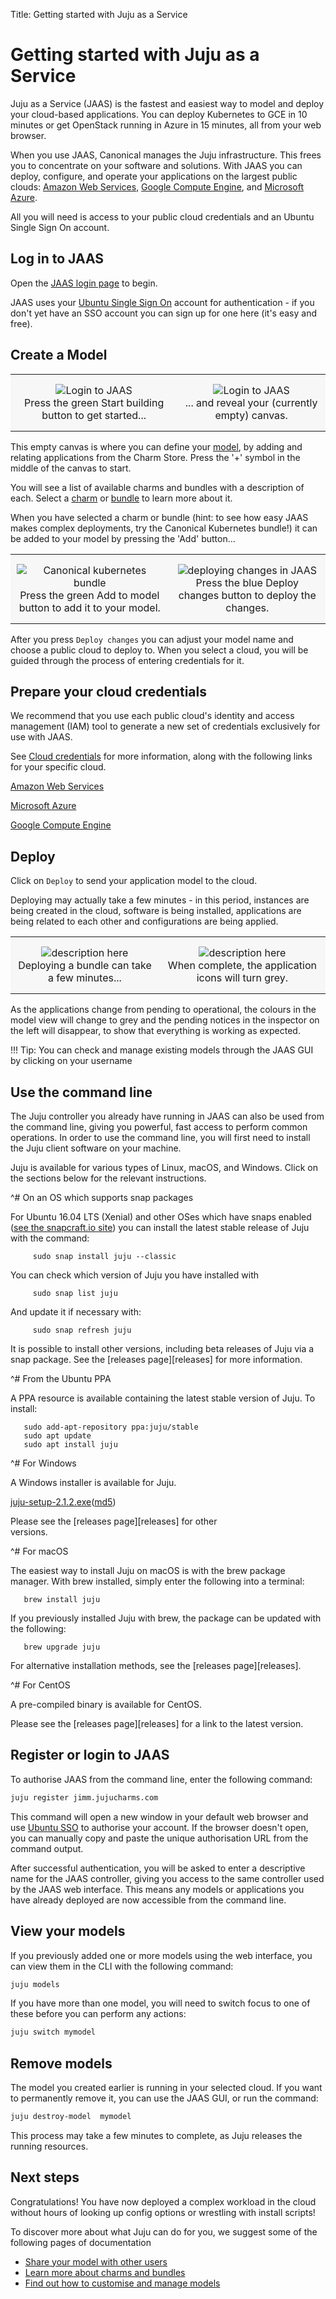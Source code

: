 Title: Getting started with Juju as a Service

# Getting started with Juju as a Service

Juju as a Service (JAAS) is the fastest and easiest way to model and deploy
your cloud-based applications. You can deploy Kubernetes to GCE in 10 minutes
or get OpenStack running in Azure in 15 minutes, all from your web browser.

When you use JAAS, Canonical manages the Juju infrastructure. This frees you
to concentrate on your software and solutions. With JAAS you can deploy,
configure, and operate your applications on the largest public clouds:
[Amazon Web Services][aws], [Google Compute Engine][gce], and [Microsoft Azure][azure].

All you will need is access to your public cloud credentials and an Ubuntu
Single Sign On account.

## Log in to JAAS

Open the [JAAS login page][jaaslogin] to begin.

JAAS uses your [Ubuntu Single Sign On][ubuntuSSO] account for authentication - if you
don't yet have an SSO account you can sign up for one here (it's easy and free).

## Create a Model

<style>
table th, table td {
    background: #f7f7f7;
    border: 0px solid;
    padding: 15px 10px;
}

table.logos {
    background: #f7f7f7;
    border: 0px solid;
    padding: 4px 4px;
}

table.logos th, table.logos td{
    align="center";
    valign="center";
    border: 8px;
    border-style: solid;
    border-color: #ffffff;
  }
</style>

<table width="500" border-width="0px" cellpadding="5">

<tr>

<td align="center" valign="center" border-width="0px" >
<img src="./media/jaas-login-1.png" alt="Login to JAAS" />
<br />
Press the green Start building button to get started...
</td>

<td align="center" valign="center" border-width="0px">
<img src="./media/jaas-login-2.png" alt="Login to JAAS" />
<br />
... and reveal your (currently empty) canvas.
</td>

</tr>

</table>


This empty canvas is where you can define your [model][models], by adding and
 relating applications from the Charm Store. Press the '+' symbol in the
  middle of the canvas to start.

You will see a list of available charms and bundles with a description of
each. Select a [charm][charms] or [bundle][bundles] to learn more about it.

When you have selected a charm or bundle (hint: to see how easy JAAS makes
complex deployments, try the Canonical Kubernetes bundle!) it can be added
to your model by pressing the 'Add' button...

<table width="500" border-width="0px" cellpadding="5">

<tr>

<td align="center" valign="center" border-width="0px" >
<img src="./media/jaas-kubernetes.png" alt="Canonical kubernetes bundle" />
<br />
Press the green Add to model button to add it to your model.
</td>

<td align="center" valign="center" border-width="0px">
<img src="./media/jaas-deploy-changes.png" alt="deploying changes in JAAS" />
<br />
Press the blue Deploy changes button to deploy the changes.
</td>

</tr>

</table>

After you press `Deploy changes` you can adjust your model name and choose a
public cloud to deploy to. When you select a cloud, you will be guided through
the process of entering credentials for it.

## Prepare your cloud credentials

We recommend that you use each public cloud's identity and access management
(IAM) tool to generate a new set of credentials exclusively for use with JAAS.

See [Cloud credentials][credentials] for more information, along with the
following links for your specific cloud.

[Amazon Web Services](./help-aws.html#credentials)

[Microsoft Azure](./help-azure.html#credentials)

[Google Compute Engine](./help-google.html#download-credentials)

## Deploy

Click on `Deploy` to send your application model to the cloud.

Deploying may actually take a few minutes - in this period, instances are being
created in the cloud, software is being installed, applications are being
related to each other and configurations are being applied.

<table width="500" border-width="0px" cellpadding="5">

<tr>

<td align="center" valign="center" border-width="0px" >
<img src="./media/jaas-deploy-1.png" alt="description here" />
<br />
Deploying a bundle can take a few minutes...
</td>

<td align="center" valign="center" border-width="0px">
<img src="./media/jaas-deploy-2.png" alt="description here" />
<br />
When complete, the application icons will turn grey.
</td>

</tr>

</table>



As the applications change from pending to operational, the colours in the
model view will change to grey and the pending notices in the inspector on the
left will disappear, to show that everything is working as expected.

!!! Tip: You can check and manage existing models through the JAAS GUI by
clicking on your username

## Use the command line

The Juju controller you already have running in JAAS can also be used
from the command line, giving you powerful, fast access to
perform common operations. In order to use the command line, you will
first need to install the Juju client software on your machine.

Juju is available for various types of Linux, macOS, and Windows.
Click on the sections below for the relevant instructions.


<style>
details  {
    padding-bottom: 6px;
}
</style>

^# On an OS which supports snap packages

   For Ubuntu 16.04 LTS (Xenial) and other OSes which have snaps enabled
   ([see the snapcraft.io site][snapcraft]) you can install the latest
   stable release of Juju with the command:

         sudo snap install juju --classic

   You can check which version of Juju you have installed with

         sudo snap list juju

   And update it if necessary with:

         sudo snap refresh juju

   It is possible to install other versions, including beta releases of
   Juju via a snap package. See the [releases page][releases] for more information.


^# From the Ubuntu PPA

   A PPA resource is available containing the latest stable version of
   Juju. To install:

       sudo add-apt-repository ppa:juju/stable
       sudo apt update
       sudo apt install juju

^# For Windows

   A Windows installer is available for Juju.

   [juju-setup-2.1.2.exe](https://launchpad.net/juju/2.1/2.1.2/+download/juju-setup-2.1.2.exe)([md5](https://launchpad.net/juju/2.1/2.1.2/+download/juju-setup-2.1.2.exe/+md5))

   Please see the [releases page][releases] for other  
   versions.

^# For macOS

   The easiest way to install Juju on macOS is with the brew package
   manager. With brew installed, simply enter the following into a
   terminal:

       brew install juju

   If you previously installed Juju with brew, the package can be
   updated with the following:

       brew upgrade juju

   For alternative installation methods, see the [releases page][releases].

^# For CentOS

   A pre-compiled binary is available for CentOS.

   Please see the [releases page][releases] for a link to the latest
   version.


## Register or login to JAAS

To authorise JAAS from the command line, enter the following command:

```bash
juju register jimm.jujucharms.com
```

This command will open a new window in your default web browser and use
[Ubuntu SSO][ubuntusso] to authorise your account. If the browser doesn't open,
you can manually copy and paste the unique authorisation URL from the command
output.

After successful authentication, you will be asked to enter a descriptive name
for the JAAS controller, giving you access to the same controller used by the
JAAS web interface. This means any models or applications you have already
deployed are now accessible from the command line.

## View your models

If you previously added one or more models using the web interface, you can
view them in the CLI with the following command:

```bash
juju models
```

If you have more than one model, you will need to switch focus to one of these
before you can perform any actions:

```bash
juju switch mymodel
```

## Remove models

The model you created earlier is running in your selected cloud. If you want
to permanently remove it, you can use the JAAS GUI, or run the command:

```bash
juju destroy-model  mymodel
```

This process may take a few minutes to complete, as Juju releases
the running resources.

## Next steps

Congratulations! You have now deployed a complex workload in the cloud without
hours of looking up config options or wrestling with install scripts!

To discover more about what Juju can do for you, we suggest some of the
following pages of documentation

 - [Share your model with other users][share]
 - [Learn more about charms and bundles][learn]
 - [Find out how to customise and manage models][customise]

[azure]: ./help-azure.html "Using the Microsoft Azure public cloud"
[aws]: ./help-aws.html "Using the Amazon Web Service public cloud"
[bundles]: ./charms-bundles.html "Introduction to bundles"
[charms]: ./charms.html "Introduction to charms"
[credentials]: ./credentials.html
[gce]: ./help-google.html "Using the Google Compute Engine public cloud"
[jaascli]: ./jaas-cli.html "Using JAAS from the command line"
[jaaslogin]: https://jujucharms.com/login "JAAS login page"
[models]: ./models.html "Introduction to Juju models"
[ubuntuSSO]: https://login.ubuntu.com/ "Ubuntu single sign on"
[users]: ./users-models.html "Users and models"
[gcedashboard]: https://console.cloud.google.com
[gcecredentials]: https://console.developers.google.com/apis/credentials
[share]: ./tut-users.html
[learn]: ./charms.html
[customise]: ./models.html
[snapcraft]: https://snapcraft.io

